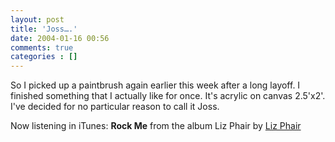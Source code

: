 ```yaml
---
layout: post
title: 'Joss….'
date: 2004-01-16 00:56
comments: true
categories : []
---  
```


So I picked up a paintbrush again earlier this week after a long layoff. I finished something that I actually like for once. It's acrylic on canvas 2.5'x2'. I've decided for no particular reason to call it Joss.

Now listening in iTunes:  <strong>Rock Me</strong> from the album Liz Phair by <a href="http://www.google.com/search?q=%22Liz Phair%22">Liz Phair</a><br><br>


